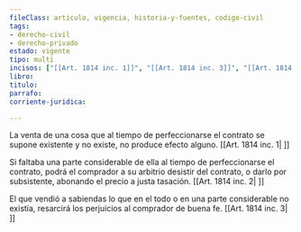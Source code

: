 ```yaml
---
fileClass: articulo, vigencia, historia-y-fuentes, codigo-civil
tags:
- derecho-civil
- derecho-privado
estado: vigente
tipo: multi
incisos: ["[[Art. 1814 inc. 1]]", "[[Art. 1814 inc. 3]]", "[[Art. 1814 inc. 2]]"]
libro:
titulo:
parrafo:
corriente-juridica:

---
```

La venta de una cosa que al tiempo de perfeccionarse el contrato se supone existente y no existe, no produce efecto alguno. [[Art. 1814 inc. 1| ]]

Si faltaba una parte considerable de ella al tiempo de perfeccionarse el contrato, podrá el comprador a su arbitrio desistir del contrato, o darlo por subsistente, abonando el precio a justa tasación. [[Art. 1814 inc. 2| ]]

El que vendió a sabiendas lo que en el todo o en una parte considerable no existía, resarcirá los perjuicios al comprador de buena fe. [[Art. 1814 inc. 3| ]]